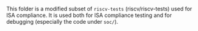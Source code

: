 This folder is a modified subset of `riscv-tests` (riscv/riscv-tests) used for ISA compliance.
It is used both for ISA compliance testing and for debugging (especially the code under `soc/`).
